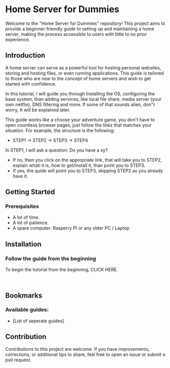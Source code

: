 # Home Server for Dummies

Welcome to the "Home Server for Dummies" repository! This project aims to provide a beginner-friendly guide to setting up and maintaining a home server, making the process accessible to users with little to no prior experience.

## Introduction

A  home server can serve as a powerful tool for hosting personal websites, storing and hosting files, or even running applications. This guide is tailored to those who are new to the concept of home servers and wish to get started with confidence.

In this tutorial, I will guide you through Installing the OS, configuring the base system, than adding services, like local file share, media server (your own netflix), DNS filtering and more. If some of that sounds alien, don"t worry, It will be explained later.

This guide works like a choose your adventure game, you don't have to open countless browser pages, just follow the links that matches your situation. For example, the structure is the following:

- STEP1 -> STEP2 -> STEP3 -> STEP4

In STEP1, I will ask a question: Do you have a xy? 
- If no, then you click on the appropriate link, that will take you to STEP2, explain whati it is, how to get/install it, than point you to STEP3.
- If yes, the quide will point you to STEP3, skipping STEP2 as you already have it.



## Getting Started

### Prerequisites

- A lot of time.
- A lot of patience.
- A spare computer: Rasperry PI or any older PC / Laptop


## Installation

### Follow the guide from the beginning
 To begin the tutorial from the beginning, CLICK HERE.

<br>

## Bookmarks

### Available guides:

- [List of seperate guides]



## Contribution

Contributions to this project are welcome. If you have improvements, corrections, or additional tips to share, feel free to open an issue or submit a pull request.